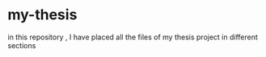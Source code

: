 # my-thesis
in this repository , I have placed all the files of my thesis project in different sections 
